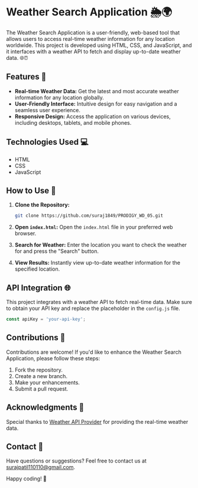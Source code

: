 # Weather Search Application 🌦️🌍

The Weather Search Application is a user-friendly, web-based tool that allows users to access real-time weather information for any location worldwide. This project is developed using HTML, CSS, and JavaScript, and it interfaces with a weather API to fetch and display up-to-date weather data. 🌐⏰

## Features 🚀

- **Real-time Weather Data:** Get the latest and most accurate weather information for any location globally.
- **User-Friendly Interface:** Intuitive design for easy navigation and a seamless user experience.
- **Responsive Design:** Access the application on various devices, including desktops, tablets, and mobile phones.

## Technologies Used 💻

- HTML
- CSS
- JavaScript

## How to Use 🤔

1. **Clone the Repository:**
   ```bash
   git clone https://github.com/suraj1849/PRODIGY_WD_05.git
   ```

2. **Open `index.html`:**
   Open the `index.html` file in your preferred web browser.

3. **Search for Weather:**
   Enter the location you want to check the weather for and press the "Search" button.

4. **View Results:**
   Instantly view up-to-date weather information for the specified location.

## API Integration 🌐

This project integrates with a weather API to fetch real-time data. Make sure to obtain your API key and replace the placeholder in the `config.js` file.

```javascript
const apiKey = 'your-api-key';
```

## Contributions 🤝

Contributions are welcome! If you'd like to enhance the Weather Search Application, please follow these steps:

1. Fork the repository.
2. Create a new branch.
3. Make your enhancements.
4. Submit a pull request.

## Acknowledgments 🙌

Special thanks to [Weather API Provider](https://weather-api-provider.com) for providing the real-time weather data.


## Contact 📧

Have questions or suggestions? Feel free to contact us at surajpatil110110@gmail.com.

Happy coding! 🌈
